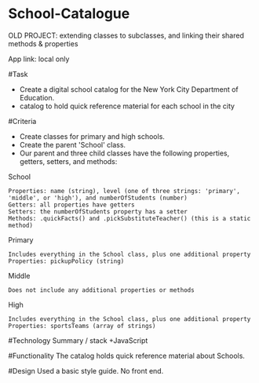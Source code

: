 # School-Catalogue
OLD PROJECT: extending classes to subclasses, and linking their shared methods &amp; properties

App link: local only

#Task
+ Create a digital school catalog for the New York City Department of Education.
+ catalog to hold quick reference material for each school in the city

#Criteria
+ Create classes for primary and high schools.
+ Create the parent 'School' class.
+ Our parent and three child classes have the following properties, getters, setters, and methods:

School

    Properties: name (string), level (one of three strings: 'primary', 'middle', or 'high'), and numberOfStudents (number)
    Getters: all properties have getters
    Setters: the numberOfStudents property has a setter
    Methods: .quickFacts() and .pickSubstituteTeacher() (this is a static method)

Primary

    Includes everything in the School class, plus one additional property
    Properties: pickupPolicy (string)

Middle

    Does not include any additional properties or methods

High

    Includes everything in the School class, plus one additional property
    Properties: sportsTeams (array of strings)


#Technology Summary / stack
+JavaScript

#Functionality
The catalog  holds quick reference material about Schools.

#Design
Used a basic style guide. No front end.
